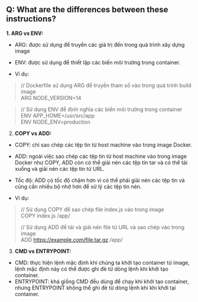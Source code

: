 ## Q: What are the differences between these instructions?

**1. ARG vs ENV:**  
- ARG: được sử dụng để truyền các giá trị đến trong quá trình xây dựng image  
- ENV: được sử dụng để thiết lập các biến môi trường trong container.  

- Ví dụ:  
> // Dockerfile sử dụng ARG để truyền tham số vào trong quá trình build image  
> ARG NODE_VERSION=14  

> // Sử dụng ENV để định nghĩa các biến môi trường trong container  
> ENV APP_HOME=/usr/src/app  
> ENV NODE_ENV=production  

2. **COPY vs ADD:**  
- COPY: chỉ sao chép các tệp tin từ host machine vào trong image Docker.  
- ADD: ngoài việc sao chép các tệp tin từ host machine vào trong image Docker như COPY, ADD còn có thể giải nén các tệp tin tar và có thể tải xuống và giải nén các tệp tin từ URL.  
- Tốc độ: ADD có tốc độ chậm hơn vì có thể phải giải nén các tệp tin và cũng cần nhiều bộ nhớ hơn để xử lý các tệp tin nén.  

- Ví dụ:  
> // Sử dụng COPY để sao chép file index.js vào trong image  
> COPY index.js /app/  
> 
> // Sử dụng ADD để tải và giải nén file từ URL và sao chép vào trong image  
> ADD https://example.com/file.tar.gz /app/  

3. **CMD vs ENTRYPOINT:**  
- CMD: thực hiện lệnh mặc định khi chúng ta khởi tạo container từ image, lệnh mặc định này có thể được ghi đè từ dòng lệnh khi khởi tạo container.  
- ENTRYPOINT: khá giống CMD đều dùng để chạy khi khởi tạo container, nhưng ENTRYPOINT không thể ghi đè từ dòng lệnh khi khi khởi tại container.  



